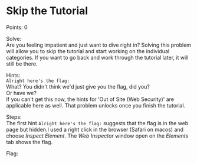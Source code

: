 # Skip the Tutorial

Points: 0

Solve:\
Are you feeling impatient and just want to dive right in? Solving this problem will allow you to skip the tutorial and start working on the individual categories. If you want to go back and work through the tutorial later, it will still be there.

Hints:\
`Alright here's the flag:`\
What? You didn't think we'd just give you the flag, did you?\
Or have we?\
If you can't get this now, the hints for 'Out of Site (Web Security)' are applicable here as well. That problem unlocks once you finish the tutorial.


Steps:\
The first hint `Alright here's the flag:` suggests that the flag is in the web page but hidden.I used a right click in the browser (Safari on macos) and choose _Inspect Element_. The _Web Inspector_ window open on the _Elements_ tab shows the flag.

Flag: <!-- ACI{sudo_unlock_aacs4} -->

